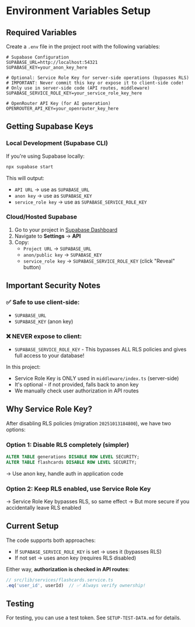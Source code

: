 # Environment Variables Setup

## Required Variables

Create a `.env` file in the project root with the following variables:

```env
# Supabase Configuration
SUPABASE_URL=http://localhost:54321
SUPABASE_KEY=your_anon_key_here

# Optional: Service Role Key for server-side operations (bypasses RLS)
# IMPORTANT: Never commit this key or expose it to client-side code!
# Only use in server-side code (API routes, middleware)
SUPABASE_SERVICE_ROLE_KEY=your_service_role_key_here

# OpenRouter API Key (for AI generation)
OPENROUTER_API_KEY=your_openrouter_key_here
```

## Getting Supabase Keys

### Local Development (Supabase CLI)

If you're using Supabase locally:

```bash
npx supabase start
```

This will output:
- `API URL` → use as `SUPABASE_URL`
- `anon key` → use as `SUPABASE_KEY`
- `service_role key` → use as `SUPABASE_SERVICE_ROLE_KEY`

### Cloud/Hosted Supabase

1. Go to your project in [Supabase Dashboard](https://app.supabase.com)
2. Navigate to **Settings** → **API**
3. Copy:
   - `Project URL` → `SUPABASE_URL`
   - `anon/public key` → `SUPABASE_KEY`
   - `service_role key` → `SUPABASE_SERVICE_ROLE_KEY` (click "Reveal" button)

## Important Security Notes

### ✅ Safe to use client-side:
- `SUPABASE_URL`
- `SUPABASE_KEY` (anon key)

### ❌ NEVER expose to client:
- `SUPABASE_SERVICE_ROLE_KEY` - This bypasses ALL RLS policies and gives full access to your database!

In this project:
- Service Role Key is ONLY used in `middleware/index.ts` (server-side)
- It's optional - if not provided, falls back to anon key
- We manually check user authorization in API routes

## Why Service Role Key?

After disabling RLS policies (migration `20251013184800`), we have two options:

### Option 1: Disable RLS completely (simpler)
```sql
ALTER TABLE generations DISABLE ROW LEVEL SECURITY;
ALTER TABLE flashcards DISABLE ROW LEVEL SECURITY;
```
→ Use anon key, handle auth in application code

### Option 2: Keep RLS enabled, use Service Role Key
→ Service Role Key bypasses RLS, so same effect
→ But more secure if you accidentally leave RLS enabled

## Current Setup

The code supports both approaches:
- If `SUPABASE_SERVICE_ROLE_KEY` is set → uses it (bypasses RLS)
- If not set → uses anon key (requires RLS disabled)

Either way, **authorization is checked in API routes**:
```typescript
// src/lib/services/flashcards.service.ts
.eq('user_id', userId)  // ✅ Always verify ownership!
```

## Testing

For testing, you can use a test token. See `SETUP-TEST-DATA.md` for details.

